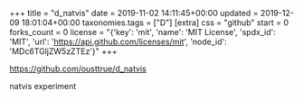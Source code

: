 +++
title = "d_natvis"
date = 2019-11-02 14:11:45+00:00
updated = 2019-12-09 18:01:04+00:00
taxonomies.tags = ["D"]
[extra]
css = "github"
start = 0
forks_count = 0
license = "{'key': 'mit', 'name': 'MIT License', 'spdx_id': 'MIT', 'url': 'https://api.github.com/licenses/mit', 'node_id': 'MDc6TGljZW5zZTEz'}"
+++

<https://github.com/ousttrue/d_natvis>

natvis experiment

